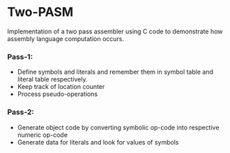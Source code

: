 # Two-PASM
Implementation of a two pass assembler using C code to demonstrate how assembly language computation occurs. 

### Pass-1: 
- Define symbols and literals and remember them in symbol table and literal table respectively.
- Keep track of location counter
- Process pseudo-operations

### Pass-2:
- Generate object code by converting symbolic op-code into respective numeric op-code
- Generate data for literals and look for values of symbols
